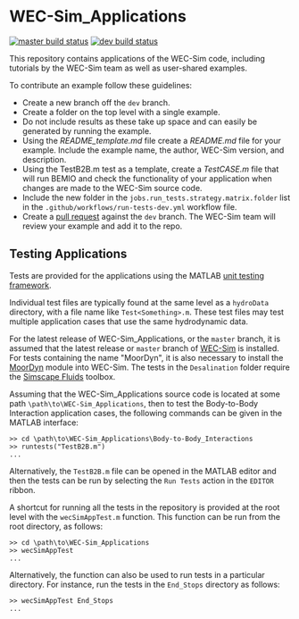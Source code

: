 # WEC-Sim_Applications

[![master build status](https://github.com/WEC-Sim/WEC-Sim_Applications/actions/workflows/run-tests-master.yml/badge.svg)](https://github.com/WEC-Sim/WEC-Sim_Applications/actions/workflows/run-tests-master.yml)
[![dev build status](https://github.com/WEC-Sim/WEC-Sim_Applications/actions/workflows/run-tests-dev.yml/badge.svg)](https://github.com/WEC-Sim/WEC-Sim_Applications/actions/workflows/run-tests-dev.yml)

This repository contains applications of the WEC-Sim code, including tutorials by the WEC-Sim team as well as user-shared examples. 

To contribute an example follow these guidelines:
* Create a new branch off the `dev` branch.
* Create a folder on the top level with a single example. 
* Do not include results as these take up space and can easily be generated by running the example.
* Using the *README_template.md* file create a *README.md* file for your example. Include the example name, the author, WEC-Sim version, and description.
* Using the TestB2B.m test as a template, create a *TestCASE.m* file that will run BEMIO and check the functionality of your application when changes are made to the WEC-Sim source code.
* Include the new folder in the `jobs.run_tests.strategy.matrix.folder` list in the `.github/workflows/run-tests-dev.yml` workflow file.
* Create a [pull request][101] against the `dev` branch. The WEC-Sim team will review your example and add it to the repo.

## Testing Applications

Tests are provided for the applications using the MATLAB [unit testing 
framework][102].

Individual test files are typically found at the same level as a `hydroData`
directory, with a file name like `Test<Something>.m`. These test files may test 
multiple application cases that use the same hydrodynamic data.

For the latest release of WEC-Sim_Applications, or the `master` branch, it is 
assumed that the latest release or `master` branch of [WEC-Sim][103] is 
installed. For tests containing the name "MoorDyn", it is also necessary to 
install the [MoorDyn][104] module into WEC-Sim. The tests in the 
`Desalination` folder require the [Simscape Fluids][105] toolbox.

Assuming that the WEC-Sim_Applications source code is located at some path
`\path\to\WEC-Sim_Applications`, then to test the Body-to-Body Interaction
application cases, the following commands can be given in the MATLAB interface:

```
>> cd \path\to\WEC-Sim_Applications\Body-to-Body_Interactions
>> runtests("TestB2B.m")
...
```

Alternatively, the `TestB2B.m` file can be opened in the MATLAB editor and 
then the tests can be run by selecting the `Run Tests` action in the `EDITOR` 
ribbon.

A shortcut for running all the tests in the repository is provided at the 
root level with the `wecSimAppTest.m` function. This function can be run from 
the root directory, as follows:

```
>> cd \path\to\WEC-Sim_Applications
>> wecSimAppTest
...
```

Alternatively, the function can also be used to run tests in a particular 
directory. For instance, run the tests in the `End_Stops` directory as follows:

```
>> wecSimAppTest End_Stops
...
```

[101]: https://help.github.com/articles/using-pull-requests/
[102]: https://uk.mathworks.com/help/matlab/matlab-unit-test-framework.html
[103]: https://github.com/WEC-Sim/WEC-Sim
[104]: https://github.com/WEC-Sim/MoorDyn
[105]: https://www.mathworks.com/products/simscape-fluids.html
